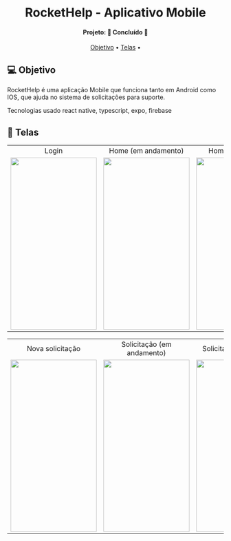 <h1 align="center">
   RocketHelp - Aplicativo Mobile
</h1>
<h4 align="center"> 
Projeto: 🚀 Concluído 🚀
</h4>
<p align="center">
 <a href="#-objetivo">Objetivo</a> •
 <a href="#-telas">Telas</a> •
</p>

## 💻 Objetivo
 
RocketHelp é uma aplicação Mobile que funciona tanto em Android como IOS, que ajuda no sistema de solicitações para suporte.

Tecnologias usado react native, typescript, expo, firebase

## 📱 Telas

<table align="center" display=flex>
  <tr>
    <td align="center">Login</td>
    <td align="center">Home (em andamento)</td>
    <td align="center">Home (finalizados)</td>
  </tr>
  <tr>
    <td><img src="" width=200 height=400></td>
    <td><img src="" width=200 height=400></td>
    <td><img src="" width=200 height=400></td>
  </tr>
 </table>
 

 <table align="center"  display=flex>
  <tr>
    <td align="center">Nova solicitação</td>
     <td align="center">Solicitação (em andamento)</td>
     <td align="center">Solicitação (finalizada)</td>
  </tr>
  <tr>
    <td><img src="" width=200 height=400></td>
     <td><img src="" width=200 height=400></td>
     <td><img src="" width=200 height=400></td>
  </tr>
 </table>
 
